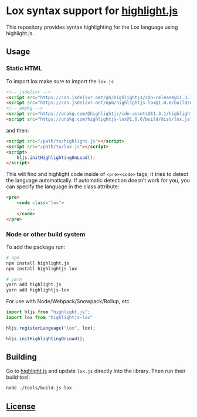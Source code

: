 # Lox syntax support for [highlight.js](https://highlightjs.org/)

This repository provides syntax highlighting for the Lox language using highlight.js.

## Usage

### Static HTML

To import lox make sure to import the `lox.js`

```html
<!-- jsdelivr -->
<script src="https://cdn.jsdelivr.net/gh/highlightjs/cdn-release@11.3.1/build/highlight.js"></script>
<script src="https://cdn.jsdelivr.net/npm/highlightjs-lox@1.0.0/build/dist/lox.js"></script>
<!-- unpkg -->
<script src="https://unpkg.com/@highlightjs/cdn-assets@11.3.1/highlight.js"></script>
<script src="https://unpkg.com/highlightjs-lox@1.0.0/build/dist/lox.js"></script>
```

and then:

```html
<script src="/path/to/highlight.js"></script>
<script src="/path/to/lox.js"></script>
<script>
	hljs.initHighlightingOnLoad();
</script>
```

This will find and highlight code inside of `<pre><code>` tags; it tries to detect the language automatically. If automatic detection doesn’t work for you, you can specify the language in the class attribute:

```html
<pre>
	<code class="lox">
		...
	</code>
</pre>
```


### Node or other build system

To add the package run:

```sh
# npm
npm install highlight.js
npm install highlightjs-lox

# yarn
yarn add highlight.js
yarn add highlightjs-lox
```

For use with Node/Webpack/Snowpack/Rollup, etc.

```js
import hljs from "highlight.js";
import lox from "highlightjs-lox"

hljs.registerLanguage("lox", lox);

hljs.initHighlightingOnLoad();
```

## Building
Go to [highlight.js](https://github.com/highlightjs/highlight.js) and update `lox.js` directly into the library. Then run their build tool:

```sh
node ./tools/build.js lox
```

## [License](./LICENSE.md)